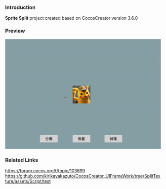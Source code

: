 ### Introduction
**Sprite Split** project created based on CocosCreator version 3.6.0

### Preview
![image](../../../gif/202204/2022042901.gif)

### Related Links
https://forum.cocos.org/t/topic/103699
https://github.com/kirikayakazuto/CocosCreator_UIFrameWork/tree/SplitTexture/assets/Script/test
